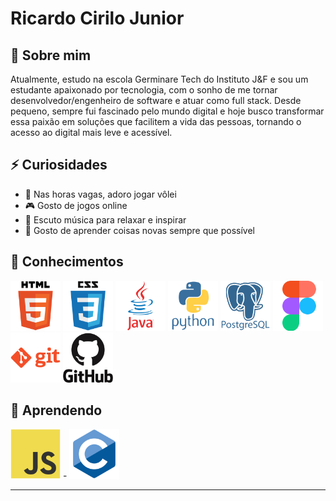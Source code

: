 # Ricardo Cirilo Junior

## 🚀 Sobre mim

  Atualmente, estudo na escola Germinare Tech do Instituto J&F e sou um estudante apaixonado por tecnologia, com o sonho de me tornar desenvolvedor/engenheiro de software e atuar como full stack. Desde pequeno, sempre fui fascinado pelo mundo digital e hoje busco transformar essa paixão em soluções que facilitem a vida das pessoas, tornando o acesso ao digital mais leve e acessível.
  
## ⚡ Curiosidades

- 🏐 Nas horas vagas, adoro jogar vôlei
- 🎮 Gosto de jogos online
- 🎵 Escuto música para relaxar e inspirar
- 📒 Gosto de aprender coisas novas sempre que possível

## 🧠 Conhecimentos
<img src="/img/html5-original-wordmark.svg" alt="ícone html" height="80px"> <img src="/img/css3-original-wordmark.svg" alt="ícone css" height="80px"> <img src="/img/java-original-wordmark.svg" alt="ícone Java" height="80px"> <img src="/img/python-original-wordmark.svg" alt="ícone python" height="80px"> <img src="/img/postgresql-plain-wordmark.svg" alt="ícone postgre" height="80px"> <img src="/img/figma-original.svg" alt="ícone figma" height="80px"> <img src="/img/git-plain-wordmark.svg" alt="ícone git" height="80px"> <img src="/img/github-original-wordmark.svg" alt="ícone github" height="80px">


## 📖 Aprendendo
<img src="/img/javascript-original.svg" alt="ícone javascript" height="80px"> - <img src="/img/c-original.svg" alt="ícone C" height="80px">

---


<!--
[![Top Langs](https://github-readme-stats.vercel.app/api/top-langs/?username=RicardoCiriloJunior&layout=compact)](https://github.com/anuraghazra/github-readme-stats)
-->
